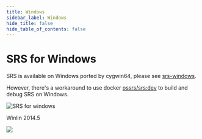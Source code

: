 ```yaml
---
title: Windows
sidebar_label: Windows
hide_title: false
hide_table_of_contents: false
---
```


# SRS for Windows

SRS is available on Windows ported by cygwin64, please see [srs-windows](https://github.com/ossrs/srs-windows).

However,  there's a workaround to use docker [ossrs/srs:dev](https://github.com/ossrs/dev-docker/tree/dev#usage)
to build and debug SRS on Windows.

![SRS for windows](/img/doc-build-windowns-001.jpg)

Winlin 2014.5

![](https://ossrs.net/gif/v1/sls.gif?site=ossrs.io&path=/lts/doc/en/v5/windows)


